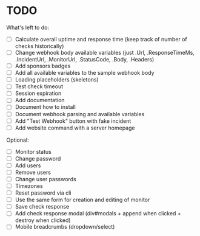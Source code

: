 # TODO

What's left to do:

- [ ] Calculate overall uptime and response time (keep track of number of checks
      historically)
- [ ] Change webhook body available variables (just .Url, .ResponseTimeMs,
      .IncidentUrl, .MonitorUrl, .StatusCode, .Body, .Headers)
- [ ] Add sponsors badges
- [ ] Add all available variables to the sample webhook body
- [ ] Loading placeholders (skeletons)
- [ ] Test check timeout
- [ ] Session expiration
- [ ] Add documentation
- [ ] Document how to install
- [ ] Document webhook parsing and available variables
- [ ] Add "Test Webhook" button with fake incident
- [ ] Add website command with a server homepage

Optional:

- [ ] Monitor status
- [ ] Change password
- [ ] Add users
- [ ] Remove users
- [ ] Change user passwords
- [ ] Timezones
- [ ] Reset password via cli
- [ ] Use the same form for creation and editing of monitor
- [ ] Save check response
- [ ] Add check response modal (div#modals + append when clicked + destroy when
      clicked)
- [ ] Mobile breadcrumbs (dropdown/select)
